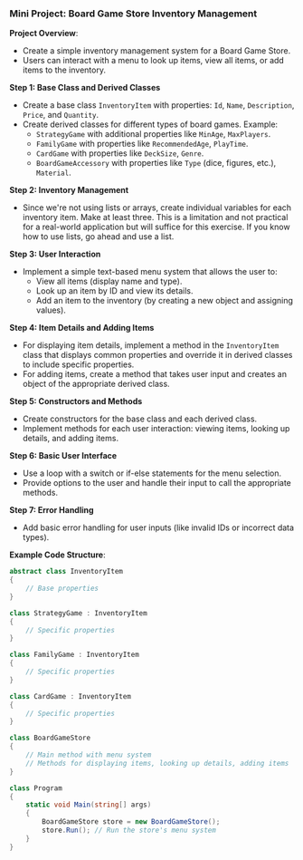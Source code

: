 ### Mini Project: Board Game Store Inventory Management

**Project Overview**:
- Create a simple inventory management system for a Board Game Store.
- Users can interact with a menu to look up items, view all items, or add items to the inventory.

**Step 1: Base Class and Derived Classes**
- Create a base class `InventoryItem` with properties: `Id`, `Name`, `Description`, `Price`, and `Quantity`.
- Create derived classes for different types of board games. Example:
  - `StrategyGame` with additional properties like `MinAge`, `MaxPlayers`.
  - `FamilyGame` with properties like `RecommendedAge`, `PlayTime`.
  - `CardGame` with properties like `DeckSize`, `Genre`.
  - `BoardGameAccessory` with properties like `Type` (dice, figures, etc.), `Material`.

**Step 2: Inventory Management**
- Since we're not using lists or arrays, create individual variables for each inventory item. Make at least three. This is a limitation and not practical for a real-world application but will suffice for this exercise. If you know how to use lists, go ahead and use a list.

**Step 3: User Interaction**
- Implement a simple text-based menu system that allows the user to:
  - View all items (display name and type).
  - Look up an item by ID and view its details.
  - Add an item to the inventory (by creating a new object and assigning values).

**Step 4: Item Details and Adding Items**
- For displaying item details, implement a method in the `InventoryItem` class that displays common properties and override it in derived classes to include specific properties.
- For adding items, create a method that takes user input and creates an object of the appropriate derived class.

**Step 5: Constructors and Methods**
- Create constructors for the base class and each derived class.
- Implement methods for each user interaction: viewing items, looking up details, and adding items.

**Step 6: Basic User Interface**
- Use a loop with a switch or if-else statements for the menu selection.
- Provide options to the user and handle their input to call the appropriate methods.

**Step 7: Error Handling**
- Add basic error handling for user inputs (like invalid IDs or incorrect data types).

**Example Code Structure**:
```csharp
abstract class InventoryItem
{
    // Base properties
}

class StrategyGame : InventoryItem
{
    // Specific properties
}

class FamilyGame : InventoryItem
{
    // Specific properties
}

class CardGame : InventoryItem
{
    // Specific properties
}

class BoardGameStore
{
    // Main method with menu system
    // Methods for displaying items, looking up details, adding items
}

class Program
{
    static void Main(string[] args)
    {
        BoardGameStore store = new BoardGameStore();
        store.Run(); // Run the store's menu system
    }
}
```

